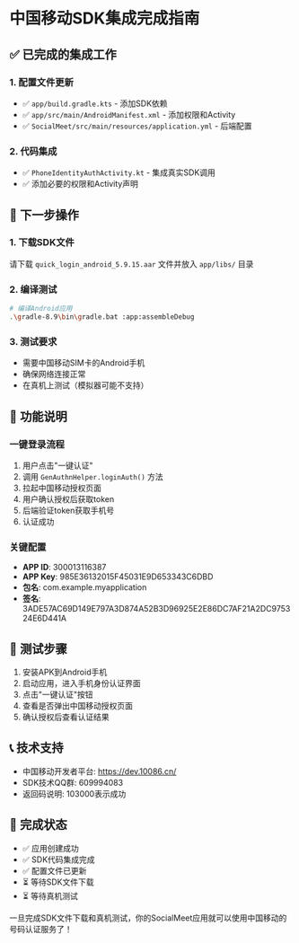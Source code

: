 # 中国移动SDK集成完成指南

## ✅ 已完成的集成工作

### 1. 配置文件更新
- ✅ `app/build.gradle.kts` - 添加SDK依赖
- ✅ `app/src/main/AndroidManifest.xml` - 添加权限和Activity
- ✅ `SocialMeet/src/main/resources/application.yml` - 后端配置

### 2. 代码集成
- ✅ `PhoneIdentityAuthActivity.kt` - 集成真实SDK调用
- ✅ 添加必要的权限和Activity声明

## 📱 下一步操作

### 1. 下载SDK文件
请下载 `quick_login_android_5.9.15.aar` 文件并放入 `app/libs/` 目录

### 2. 编译测试
```bash
# 编译Android应用
.\gradle-8.9\bin\gradle.bat :app:assembleDebug
```

### 3. 测试要求
- 需要中国移动SIM卡的Android手机
- 确保网络连接正常
- 在真机上测试（模拟器可能不支持）

## 🔧 功能说明

### 一键登录流程
1. 用户点击"一键认证"
2. 调用 `GenAuthnHelper.loginAuth()` 方法
3. 拉起中国移动授权页面
4. 用户确认授权后获取token
5. 后端验证token获取手机号
6. 认证成功

### 关键配置
- **APP ID**: 300013116387
- **APP Key**: 985E36132015F45031E9D653343C6DBD
- **包名**: com.example.myapplication
- **签名**: 3ADE57AC69D149E797A3D874A52B3D96925E2E86DC7AF21A2DC975324E6D441A

## 🚀 测试步骤

1. 安装APK到Android手机
2. 启动应用，进入手机身份认证界面
3. 点击"一键认证"按钮
4. 查看是否弹出中国移动授权页面
5. 确认授权后查看认证结果

## 📞 技术支持

- 中国移动开发者平台: https://dev.10086.cn/
- SDK技术QQ群: 609994083
- 返回码说明: 103000表示成功

## 🎉 完成状态

- ✅ 应用创建成功
- ✅ SDK代码集成完成
- ✅ 配置文件已更新
- ⏳ 等待SDK文件下载
- ⏳ 等待真机测试

一旦完成SDK文件下载和真机测试，你的SocialMeet应用就可以使用中国移动的号码认证服务了！
